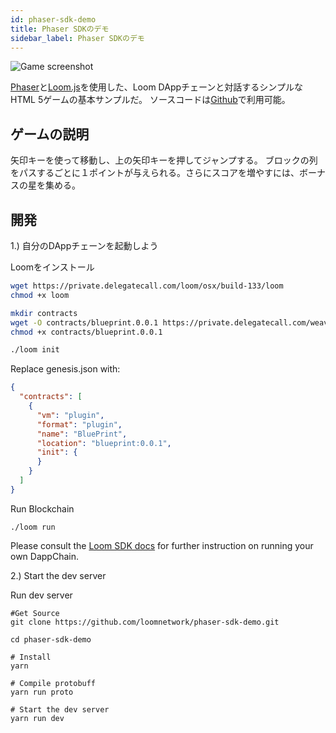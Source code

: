```yaml
---
id: phaser-sdk-demo
title: Phaser SDKのデモ
sidebar_label: Phaser SDKのデモ
---
```

![Game screenshot](/developers/img/screenshot.png)

[Phaser](http://phaser.io)と[Loom.js](https://github.com/loomnetwork/loom-js)を使用した、Loom DAppチェーンと対話するシンプルなHTML 5ゲームの基本サンプルだ。 ソースコードは[Github](https://github.com/loomnetwork/phaser-sdk-demo)で利用可能。

## ゲームの説明

矢印キーを使って移動し、上の矢印キーを押してジャンプする。 ブロックの列をパスするごとに１ポイントが与えられる。さらにスコアを増やすには、ボーナスの星を集める。

## 開発

1.) 自分のDAppチェーンを起動しよう

Loomをインストール

```bash
wget https://private.delegatecall.com/loom/osx/build-133/loom
chmod +x loom

mkdir contracts
wget -O contracts/blueprint.0.0.1 https://private.delegatecall.com/weave-blueprint/osx/build-4/blueprint.0.0.1
chmod +x contracts/blueprint.0.0.1

./loom init
```

Replace genesis.json with:

```json
{
  "contracts": [
    {
      "vm": "plugin",
      "format": "plugin",
      "name": "BluePrint",
      "location": "blueprint:0.0.1",
      "init": {
      }
    }
  ]
}
```

Run Blockchain

    ./loom run
    

Please consult the [Loom SDK docs](https://loomx.io/developers/docs/en/prereqs.html) for further instruction on running your own DappChain.

2.) Start the dev server

Run dev server

    #Get Source
    git clone https://github.com/loomnetwork/phaser-sdk-demo.git
    
    cd phaser-sdk-demo
    
    # Install
    yarn
    
    # Compile protobuff
    yarn run proto
    
    # Start the dev server
    yarn run dev
